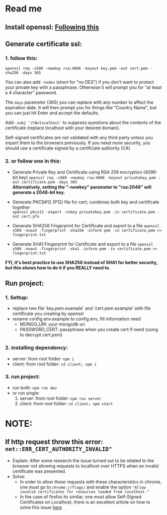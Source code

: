 # Read me

## Install openssl: [Following this](https://github.com/openssl/openssl)  

## Generate certificate ssl:  
### 1. follow this:  

```openssl req -x509 -newkey rsa:4096 -keyout key.pem -out cert.pem -sha256 -days 365```

You can also add ```-nodes``` (short for "no DES") if you don't want to protect your private key with a passphrase. Otherwise it will prompt you for "at least a 4 character" password.

The ```days``` parameter (365) you can replace with any number to affect the expiration date. It will then prompt you for things like "Country Name", but you can just hit Enter and accept the defaults.

Add ```-subj '/CN=localhost'``` to suppress questions about the contents of the certificate (replace localhost with your desired domain).

Self-signed certificates are not validated with any third party unless you import them to the browsers previously. If you need more security, you should use a certificate signed by a certificate authority (CA)

### 2. or follow one in this:  
* Generate Private Key and Certificate using RSA 256 encryption (4096-bit key)
```openssl req -x509 -newkey rsa:4096 -keyout privatekey.pem -out certificate.pem -days 365```  
**Alternatively, setting the "-newkey" parameter to "rsa:2048" will generate a 2048-bit key.** 

* Generate PKCS#12 (P12) file for cert; combines both key and certificate together  
```openssl pkcs12 -export -inkey privatekey.pem -in certificate.pem -out cert.pfx```  

* Generate SHA256 Fingerprint for Certificate and export to a file
```openssl x509 -noout -fingerprint -sha256 -inform pem -in certificate.pem >> fingerprint.txt``` 

* Generate SHA1 Fingerprint for Certificate and export to a file
```openssl x509 -noout -fingerprint -sha1 -inform pem -in certificate.pem >> fingerprint.txt```  

**FYI, it's best practice to use SHA256 instead of SHA1 for better security, but this shows how to do it if you REALLY need to.**

## Run project:
### 1. Settup: 
* replace two file 'key.pem.example' and 'cert.pem.example' with file certificate you creating by openssl
* rename config.env.example to config.env, fill information need
  * MONGO_URI: your mongodb uri
  * PASSWORD_CERT: passphrase when you create cert if need (using to decrypt cert.pem)
### 2. installing dependency:
  * server: from root folder: ```npm i```
  * client: from root folder: ```cd client; npm i```
### 3. run project:
  * run both: ```npm run dev```
  * or run single:
    1. server: from root folder: ```npm run server```
    2. client: from root folder: ```cd client; npm start```

# NOTE:
## If http request throw this error: ```net::ERR_CERT_AUTHORITY_INVALID"```
- Explain: After some research the issue turned out to be related to the browser not allowing requests to localhost over HTTPS when an invalid certificate was presented.
- Solve:
  - In order to allow these requests with these characteristics in chrome, one must go to ```chrome://flags/``` and enable the option ```"Allow invalid certificates for resources loaded from localhost."```
  - In the case of firefox its similar, one must allow Self-Signed Certificates on Localhost, there is an excellent article on how to solve this issue [here](https://improveandrepeat.com/2016/09/allowing-self-signed-certificates-on-localhost-with-chrome-and-firefox/) 
